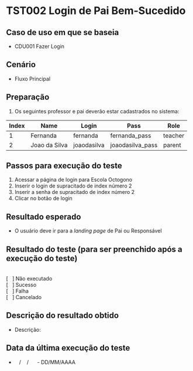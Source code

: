 # TST002 Login de Pai Bem-Sucedido

## Caso de uso em que se baseia
- CDU001 Fazer Login

## Cenário
- Fluxo Principal

## Preparação
1. Os seguintes professor e pai deverão estar cadastrados no sistema:

| Index | Name | Login | Pass | Role |
|-------|------|-------|-------|-------|
|   1   | Fernanda | fernanda | fernanda_pass | teacher |
|   2   | Joao da Silva | joaodasilva | joaodasilva_pass | parent |

## Passos para execução do teste
1. Acessar a página de login para Escola Octogono
2. Inserir o login de supracitado de index número 2
3. Inserir a senha de supracitado de index número 2
4. Clicar no botão de login

## Resultado esperado
- O usuário deve ir para a *landing page* de Pai ou Responsável

## Resultado do teste (para ser preenchido após a execução do teste)
<br>
[&nbsp;&nbsp;&nbsp;] Não executado
<br>
[&nbsp;&nbsp;&nbsp;] Sucesso
<br>
[&nbsp;&nbsp;&nbsp;] Falha
<br>
[&nbsp;&nbsp;&nbsp;] Cancelado

## Descrição do resultado obtido
- Descrição: 

## Data da última execução do teste
-  &nbsp;&nbsp; / &nbsp;&nbsp; / &nbsp;&nbsp;&nbsp;&nbsp; - DD/MM/AAAA
